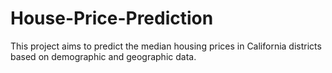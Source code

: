 # House-Price-Prediction
This project aims to predict the median housing prices in California districts based on demographic and geographic data.
